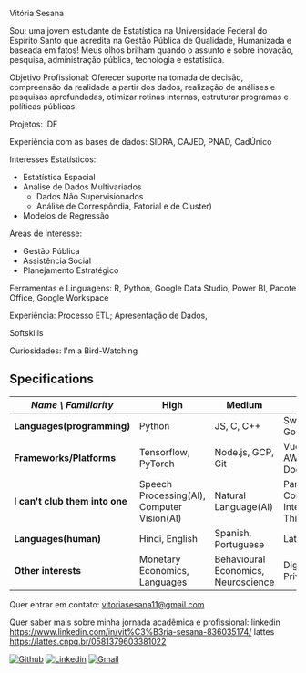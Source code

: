 Vitória Sesana

Sou: uma jovem estudante de Estatística na Universidade Federal do Espírito Santo que acredita na Gestão Pública de Qualidade, Humanizada e baseada em fatos! Meus olhos brilham quando o assunto é sobre inovação, pesquisa, administração pública, tecnologia e estatística.

Objetivo Profissional: Oferecer suporte na tomada de decisão, compreensão da realidade a partir dos dados, realização de análises e pesquisas aprofundadas, otimizar rotinas internas, estruturar programas e políticas públicas. 

Projetos:
  IDF 

Experiência com as bases de dados:
  SIDRA, CAJED, PNAD, CadÚnico

Interesses Estatísticos:
- Estatística Espacial
- Análise de Dados Multivariados
  - Dados Não Supervisionados
  - Análise de Correspôndia, Fatorial e de Cluster)
- Modelos de Regressão 

Áreas de interesse:
- Gestão Pública
- Assistência Social
- Planejamento Estratégico

Ferramentas e Linguagens: R, Python, Google Data Studio, Power BI, Pacote Office, Google Workspace

Experiência: Processo ETL; Apresentação de Dados, 

Softskills

Curiosidades: I'm a Bird-Watching

## Specifications
| *Name \ Familiarity* | High | Medium | Low |
| --------------- | --------------- | --------------- | ------------- |
| **Languages(programming)** | Python | JS, C, C++ | Swift, Java, Go |
| **Frameworks/Platforms** | Tensorflow, PyTorch | Node.js, GCP, Git | Vue.js, AWS, Docker |
| **I can't club them into one** | Speech Processing(AI), Computer Vision(AI) | Natural Language(AI) | Parallel Computing, Internet of Things |
| **Languages(human)** | Hindi, English | Spanish, Portuguese | Latin  |
| **Other interests** | Monetary Economics, Languages | Behavioural Economics, Neuroscience | Digital Privacy |

Quer entrar em contato:
vitoriasesana11@gmail.com

Quer saber mais sobre minha jornada acadêmica e profissional:
linkedin https://www.linkedin.com/in/vit%C3%B3ria-sesana-836035174/
lattes   https://lattes.cnpq.br/0581379603381022

[![Github](https://img.shields.io/badge/-Github-000?style=flat&logo=Github&logoColor=white)](https://github.com/onimur)
[![Linkedin](https://img.shields.io/badge/-LinkedIn-blue?style=flat&logo=Linkedin&logoColor=white)](https://www.linkedin.com/in/vit%C3%B3ria-sesana-836035174/)
[![Gmail](https://img.shields.io/badge/-Gmail-c14438?style=flat&logo=Gmail&logoColor=white)](mailto:murillo.comino@gmail.com)
